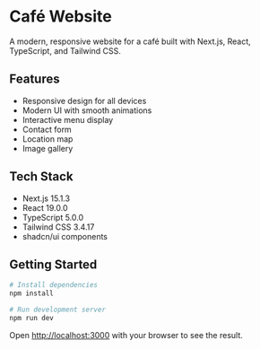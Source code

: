 # Café Website

A modern, responsive website for a café built with Next.js, React, TypeScript, and Tailwind CSS.

## Features

- Responsive design for all devices
- Modern UI with smooth animations
- Interactive menu display
- Contact form
- Location map
- Image gallery

## Tech Stack

- Next.js 15.1.3
- React 19.0.0
- TypeScript 5.0.0
- Tailwind CSS 3.4.17
- shadcn/ui components

## Getting Started

```bash
# Install dependencies
npm install

# Run development server
npm run dev
```

Open [http://localhost:3000](http://localhost:3000) with your browser to see the result.
